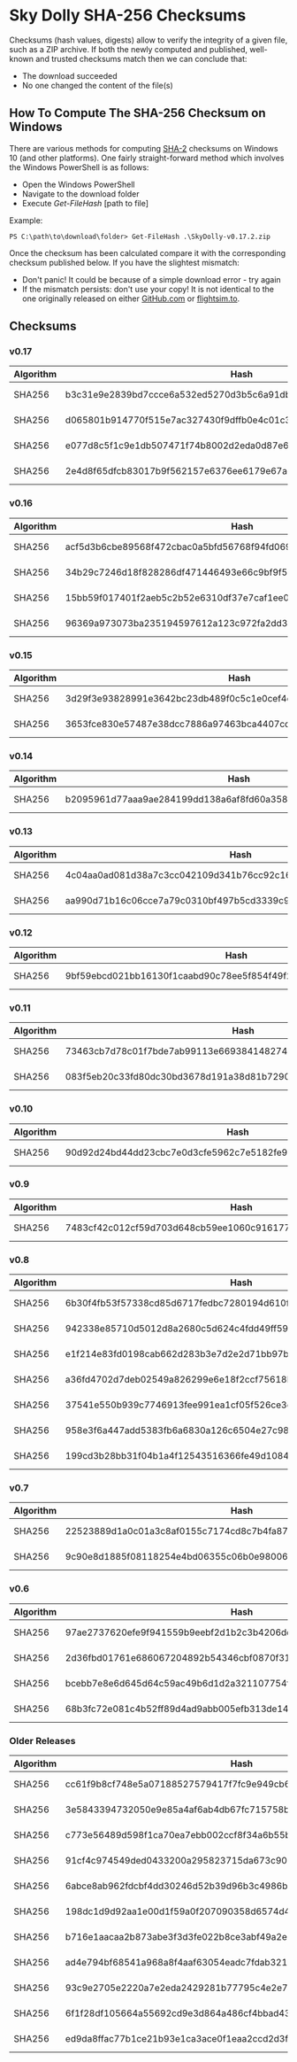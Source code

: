# Sky Dolly SHA-256 Checksums

Checksums (hash values, digests) allow to verify the integrity of a given file, such as a ZIP archive. If both the newly computed and published, well-known and trusted checksums match then we can conclude that:

- The download succeeded
- No one changed the content of the file(s)

## How To Compute The SHA-256 Checksum on Windows

There are various methods for computing [SHA-2](https://en.wikipedia.org/wiki/SHA-2) checksums on Windows 10 (and other platforms). One fairly straight-forward method which involves the Windows PowerShell is as follows:

- Open the Windows PowerShell
- Navigate to the download folder
- Execute _Get-FileHash_ [path to file]

Example:

```
PS C:\path\to\download\folder> Get-FileHash .\SkyDolly-v0.17.2.zip
```

Once the checksum has been calculated compare it with the corresponding checksum published below. If you have the slightest mismatch:

- Don't panic! It could be because of a simple download error - try again
- If the mismatch persists: don't use your copy! It is not identical to the one originally released on either [GitHub.com](https://github.com/till213/SkyDolly/releases) or [flightsim.to](https://flightsim.to/file/9067/sky-dolly).

## Checksums

### v0.17

Algorithm | Hash                                                             | File
----------|------------------------------------------------------------------|---------------------
SHA256    | b3c31e9e2839bd7ccce6a532ed5270d3b5c6a91dbba18eb828c78d97db003e2b | SkyDolly-v0.17.3.zip
SHA256    | d065801b914770f515e7ac327430f9dffb0e4c01c3d9917663ff7c9ab65067b8 | SkyDolly-v0.17.2.zip
SHA256    | e077d8c5f1c9e1db507471f74b8002d2eda0d87e6ae69c7cd57c90200e5e4fae | SkyDolly-v0.17.1.zip
SHA256    | 2e4d8f65dfcb83017b9f562157e6376ee6179e67adee3f2c5f066fbf799bec93 | SkyDolly-v0.17.0.zip

### v0.16

Algorithm | Hash                                                             | File
----------|------------------------------------------------------------------|---------------------
SHA256    | acf5d3b6cbe89568f472cbac0a5bfd56768f94fd069a9f7221a2c3b1727d99d3 | SkyDolly-v0.16.3.zip
SHA256    | 34b29c7246d18f828286df471446493e66c9bf9f5e300bc068c7571f3328050f | SkyDolly-v0.16.2.zip
SHA256    | 15bb59f017401f2aeb5c2b52e6310df37e7caf1ee0c7563d8e379c86da379586 | SkyDolly-v0.16.1.zip
SHA256    | 96369a973073ba235194597612a123c972fa2dd39c475e5e444a226cecd39ee5 | SkyDolly-v0.16.0.zip

### v0.15

Algorithm | Hash                                                             | File
----------|------------------------------------------------------------------|---------------------
SHA256    | 3d29f3e93828991e3642bc23db489f0c5c1e0cef4d74417916fa3563b31739cb | SkyDolly-v0.15.1.zip
SHA256    | 3653fce830e57487e38dcc7886a97463bca4407cd30d38aa27401aed01f1f4a0 | SkyDolly-v0.15.0.zip

### v0.14

Algorithm | Hash                                                             | File
----------|------------------------------------------------------------------|---------------------
SHA256    | b2095961d77aaa9ae284199dd138a6af8fd60a3580a422a25d3f5a43bad76bd9 | SkyDolly-v0.14.0.zip

### v0.13

Algorithm | Hash                                                             | File
----------|------------------------------------------------------------------|---------------------
SHA256    | 4c04aa0ad081d38a7c3cc042109d341b76cc92c165fa312cd8bcd832fccb6bfb | SkyDolly-v0.13.1.zip
SHA256    | aa990d71b16c06cce7a79c0310bf497b5cd3339c919bf6eb70ad2873665442bd | SkyDolly-v0.13.0.zip

### v0.12

Algorithm | Hash                                                             | File
----------|------------------------------------------------------------------|---------------------
SHA256    | 9bf59ebcd021bb16130f1caabd90c78ee5f854f49f20b57bcbe4917440ac19aa | SkyDolly-v0.12.0.zip

### v0.11

Algorithm | Hash                                                             | File
----------|------------------------------------------------------------------|---------------------
SHA256    | 73463cb7d78c01f7bde7ab99113e6693841482741ad96a51c19a846308a79758 | SkyDolly-v0.11.1.zip
SHA256    | 083f5eb20c33fd80dc30bd3678d191a38d81b72908dc1921813e1d1c3c06fd7c | SkyDolly-v0.11.0.zip

### v0.10

Algorithm | Hash                                                             | File
----------|------------------------------------------------------------------|---------------------
SHA256    | 90d92d24bd44dd23cbc7e0d3cfe5962c7e5182fe970f619f89e6ad3b396c92ca | SkyDolly-v0.10.0.zip

### v0.9

Algorithm | Hash                                                             | File
----------|------------------------------------------------------------------|---------------------
SHA256    | 7483cf42c012cf59d703d648cb59ee1060c916177cdb4d3816a58d98a1e702d5 | SkyDolly-v0.9.0.zip

### v0.8

Algorithm | Hash                                                             | File
----------|------------------------------------------------------------------|---------------------
SHA256    | 6b30f4fb53f57338cd85d6717fedbc7280194d610fae58ed011b2573d99027cb | SkyDolly-v0.8.6.zip
SHA256    | 942338e85710d5012d8a2680c5d624c4fdd49ff5974aabc6f5c77ce7c9666a73 | SkyDolly-v0.8.5a.zip
SHA256    | e1f214e83fd0198cab662d283b3e7d2e2d71bb97b42195df96785f90d8de98c3 | SkyDolly-v0.8.4.zip
SHA256    | a36fd4702d7deb02549a826299e6e18f2ccf75618b170fdfc6be3eac0c9b7be1 | SkyDolly-v0.8.3.zip
SHA256    | 37541e550b939c7746913fee991ea1cf05f526ce3ea269f10841b100779535db | SkyDolly-v0.8.2.zip
SHA256    | 958e3f6a447add5383fb6a6830a126c6504e27c987a40a1c6c73236b8e045899 | SkyDolly-v0.8.1.zip
SHA256    | 199cd3b28bb31f04b1a4f12543516366fe49d10842e49ac6285cc967df3441a6 | SkyDolly-v0.8.0.zip

### v0.7

Algorithm | Hash                                                             | File
----------|------------------------------------------------------------------|---------------------
SHA256    | 22523889d1a0c01a3c8af0155c7174cd8c7b4fa8712dbf82c2cc49006dfe457d | SkyDolly-v0.7.1.zip
SHA256    | 9c90e8d1885f08118254e4bd06355c06b0e980069573d5147a23e5f7cdec1a82 | SkyDolly-v0.7.0.zip

### v0.6

Algorithm | Hash                                                             | File
----------|------------------------------------------------------------------|---------------------
SHA256    | 97ae2737620efe9f941559b9eebf2d1b2c3b4206dd1165abf532f9796273a773 | SkyDolly-v0.6.3.zip
SHA256    | 2d36fbd01761e686067204892b54346cbf0870f3105cb7481e69e713cd3215e0 | SkyDolly-v0.6.2.zip
SHA256    | bcebb7e8e6d645d64c59ac49b6d1d2a321107754ffe912bdf95e1949baf6e326 | SkyDolly-v0.6.1.zip
SHA256    | 68b3fc72e081c4b52ff89d4ad9abb005efb313de14a864e07493779953343fd8 | SkyDolly-v0.6.0.zip

### Older Releases

Algorithm | Hash                                                             | File
----------|------------------------------------------------------------------|---------------------
SHA256    | cc61f9b8cf748e5a07188527579417f7fc9e949cb6b3d839f759d550ff871647 | SkyDolly-v0.5.2.zip
SHA256    | 3e5843394732050e9e85a4af6ab4db67fc715758b7cca377a33093539552671f | SkyDolly-v0.5.1.zip
SHA256    | c773e56489d598f1ca70ea7ebb002ccf8f34a6b55bb1e6c4a23c132e4e19814e | SkyDolly-v0.5.0.zip
SHA256    | 91cf4c974549ded0433200a295823715da673c902ffcf6fdc38c9a8191f9e616 | SkyDolly-v0.4.2.zip
SHA256    | 6abce8ab962fdcbf4dd30246d52b39d96b3c4986bd19bd8312606567bb592941 | SkyDolly-v0.4.1.zip
SHA256    | 198dc1d9d92aa1e00d1f59a0f207090358d6574d408124cff16c6aa0a0d706fb | SkyDolly-v0.4.0.zip
SHA256    | b716e1aacaa2b873abe3f3d3fe022b8ce3abf49a2e855bef0efe8fca75b19ef4 | SkyDolly-v0.3.1.zip
SHA256    | ad4e794bf68541a968a8f4aaf63054eadc7fdab321c85a6081c8e6d539c5d323 | SkyDolly-v0.3.0.zip
SHA256    | 93c9e2705e2220a7e2eda2429281b77795c4e2e7e0abd2ce5d9e2eff84467ad3 | SkyDolly-v0.2.1.zip
SHA256    | 6f1f28df105664a55692cd9e3d864a486cf4bbad4333f9a583d2a24682d486d8 | SkyDolly-v0.2.0.zip
SHA256    | ed9da8ffac77b1ce21b93e1ca3ace0f1eaa2ccd2d3f5cbb2359fb2ad072547e6 | SkyDolly-v0.1.0.zip
